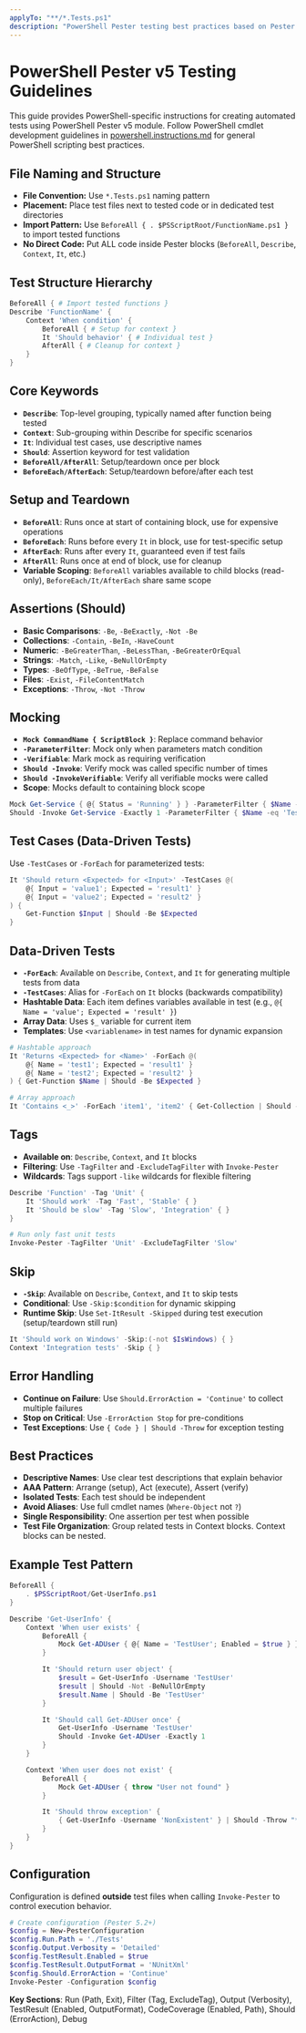 ```yaml
---
applyTo: "**/*.Tests.ps1"
description: "PowerShell Pester testing best practices based on Pester v5 conventions"
---
```


# PowerShell Pester v5 Testing Guidelines

This guide provides PowerShell-specific instructions for creating automated tests using PowerShell Pester v5 module. Follow PowerShell cmdlet development guidelines in [powershell.instructions.md](./powershell.instructions.md) for general PowerShell scripting best practices.

## File Naming and Structure

- **File Convention:** Use `*.Tests.ps1` naming pattern
- **Placement:** Place test files next to tested code or in dedicated test directories
- **Import Pattern:** Use `BeforeAll { . $PSScriptRoot/FunctionName.ps1 }` to import tested functions
- **No Direct Code:** Put ALL code inside Pester blocks (`BeforeAll`, `Describe`, `Context`, `It`, etc.)

## Test Structure Hierarchy

```powershell
BeforeAll { # Import tested functions }
Describe 'FunctionName' {
    Context 'When condition' {
        BeforeAll { # Setup for context }
        It 'Should behavior' { # Individual test }
        AfterAll { # Cleanup for context }
    }
}
```

## Core Keywords

- **`Describe`**: Top-level grouping, typically named after function being tested
- **`Context`**: Sub-grouping within Describe for specific scenarios
- **`It`**: Individual test cases, use descriptive names
- **`Should`**: Assertion keyword for test validation
- **`BeforeAll/AfterAll`**: Setup/teardown once per block
- **`BeforeEach/AfterEach`**: Setup/teardown before/after each test

## Setup and Teardown

- **`BeforeAll`**: Runs once at start of containing block, use for expensive operations
- **`BeforeEach`**: Runs before every `It` in block, use for test-specific setup
- **`AfterEach`**: Runs after every `It`, guaranteed even if test fails
- **`AfterAll`**: Runs once at end of block, use for cleanup
- **Variable Scoping**: `BeforeAll` variables available to child blocks (read-only), `BeforeEach/It/AfterEach` share same scope

## Assertions (Should)

- **Basic Comparisons**: `-Be`, `-BeExactly`, `-Not -Be`
- **Collections**: `-Contain`, `-BeIn`, `-HaveCount`
- **Numeric**: `-BeGreaterThan`, `-BeLessThan`, `-BeGreaterOrEqual`
- **Strings**: `-Match`, `-Like`, `-BeNullOrEmpty`
- **Types**: `-BeOfType`, `-BeTrue`, `-BeFalse`
- **Files**: `-Exist`, `-FileContentMatch`
- **Exceptions**: `-Throw`, `-Not -Throw`

## Mocking

- **`Mock CommandName { ScriptBlock }`**: Replace command behavior
- **`-ParameterFilter`**: Mock only when parameters match condition
- **`-Verifiable`**: Mark mock as requiring verification
- **`Should -Invoke`**: Verify mock was called specific number of times
- **`Should -InvokeVerifiable`**: Verify all verifiable mocks were called
- **Scope**: Mocks default to containing block scope

```powershell
Mock Get-Service { @{ Status = 'Running' } } -ParameterFilter { $Name -eq 'TestService' }
Should -Invoke Get-Service -Exactly 1 -ParameterFilter { $Name -eq 'TestService' }
```

## Test Cases (Data-Driven Tests)

Use `-TestCases` or `-ForEach` for parameterized tests:

```powershell
It 'Should return <Expected> for <Input>' -TestCases @(
    @{ Input = 'value1'; Expected = 'result1' }
    @{ Input = 'value2'; Expected = 'result2' }
) {
    Get-Function $Input | Should -Be $Expected
}
```

## Data-Driven Tests

- **`-ForEach`**: Available on `Describe`, `Context`, and `It` for generating multiple tests from data
- **`-TestCases`**: Alias for `-ForEach` on `It` blocks (backwards compatibility)
- **Hashtable Data**: Each item defines variables available in test (e.g., `@{ Name = 'value'; Expected = 'result' }`)
- **Array Data**: Uses `$_` variable for current item
- **Templates**: Use `<variablename>` in test names for dynamic expansion

```powershell
# Hashtable approach
It 'Returns <Expected> for <Name>' -ForEach @(
    @{ Name = 'test1'; Expected = 'result1' }
    @{ Name = 'test2'; Expected = 'result2' }
) { Get-Function $Name | Should -Be $Expected }

# Array approach
It 'Contains <_>' -ForEach 'item1', 'item2' { Get-Collection | Should -Contain $_ }
```

## Tags

- **Available on**: `Describe`, `Context`, and `It` blocks
- **Filtering**: Use `-TagFilter` and `-ExcludeTagFilter` with `Invoke-Pester`
- **Wildcards**: Tags support `-like` wildcards for flexible filtering

```powershell
Describe 'Function' -Tag 'Unit' {
    It 'Should work' -Tag 'Fast', 'Stable' { }
    It 'Should be slow' -Tag 'Slow', 'Integration' { }
}

# Run only fast unit tests
Invoke-Pester -TagFilter 'Unit' -ExcludeTagFilter 'Slow'
```

## Skip

- **`-Skip`**: Available on `Describe`, `Context`, and `It` to skip tests
- **Conditional**: Use `-Skip:$condition` for dynamic skipping
- **Runtime Skip**: Use `Set-ItResult -Skipped` during test execution (setup/teardown still run)

```powershell
It 'Should work on Windows' -Skip:(-not $IsWindows) { }
Context 'Integration tests' -Skip { }
```

## Error Handling

- **Continue on Failure**: Use `Should.ErrorAction = 'Continue'` to collect multiple failures
- **Stop on Critical**: Use `-ErrorAction Stop` for pre-conditions
- **Test Exceptions**: Use `{ Code } | Should -Throw` for exception testing

## Best Practices

- **Descriptive Names**: Use clear test descriptions that explain behavior
- **AAA Pattern**: Arrange (setup), Act (execute), Assert (verify)
- **Isolated Tests**: Each test should be independent
- **Avoid Aliases**: Use full cmdlet names (`Where-Object` not `?`)
- **Single Responsibility**: One assertion per test when possible
- **Test File Organization**: Group related tests in Context blocks. Context blocks can be nested.

## Example Test Pattern

```powershell
BeforeAll {
    . $PSScriptRoot/Get-UserInfo.ps1
}

Describe 'Get-UserInfo' {
    Context 'When user exists' {
        BeforeAll {
            Mock Get-ADUser { @{ Name = 'TestUser'; Enabled = $true } }
        }

        It 'Should return user object' {
            $result = Get-UserInfo -Username 'TestUser'
            $result | Should -Not -BeNullOrEmpty
            $result.Name | Should -Be 'TestUser'
        }

        It 'Should call Get-ADUser once' {
            Get-UserInfo -Username 'TestUser'
            Should -Invoke Get-ADUser -Exactly 1
        }
    }

    Context 'When user does not exist' {
        BeforeAll {
            Mock Get-ADUser { throw "User not found" }
        }

        It 'Should throw exception' {
            { Get-UserInfo -Username 'NonExistent' } | Should -Throw "*not found*"
        }
    }
}
```

## Configuration

Configuration is defined **outside** test files when calling `Invoke-Pester` to control execution behavior.

```powershell
# Create configuration (Pester 5.2+)
$config = New-PesterConfiguration
$config.Run.Path = './Tests'
$config.Output.Verbosity = 'Detailed'
$config.TestResult.Enabled = $true
$config.TestResult.OutputFormat = 'NUnitXml'
$config.Should.ErrorAction = 'Continue'
Invoke-Pester -Configuration $config
```

**Key Sections**: Run (Path, Exit), Filter (Tag, ExcludeTag), Output (Verbosity), TestResult (Enabled, OutputFormat), CodeCoverage (Enabled, Path), Should (ErrorAction), Debug
